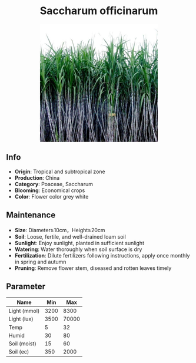 <h1 align='center'>Saccharum officinarum</h1>
<p align="center">
    <img 
        align='center'
        width='320'
        src="../images/saccharum officinarum.png" 
        alt='Saccharum officinarum' />
</p>

## Info

 - **Origin**: Tropical and subtropical zone
 - **Production**: China
 - **Category**: Poaceae, Saccharum
 - **Blooming**: Economical crops
 - **Color**: Flower color grey white

## Maintenance

 - **Size**: Diameter≥10cm，Height≥20cm
 - **Soil**: Loose, fertile, and well-drained loam soil
 - **Sunlight**: Enjoy sunlight, planted in sufficient sunlight
 - **Watering**: Water thoroughly when soil surface is dry
 - **Fertilization**: Dilute fertilizers following instructions, apply once monthly in spring and autumn
 - **Pruning**: Remove flower stem, diseased and rotten leaves timely

## Parameter

| Name         | Min  | Max   |
|--------------|------|-------|
| Light (mmol) | 3200 | 8300  |
| Light (lux)  | 3500 | 70000 |
| Temp         | 5    | 32    |
| Humid        | 30   | 80    |
| Soil (moist) | 15   | 60    |
| Soil (ec)    | 350  | 2000  |